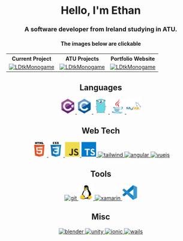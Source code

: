 <h1 align="center">Hello, I'm Ethan</h1>
<h3 align="center">A software developer from Ireland studying in ATU.</h3>

<h4 align="center">The images below are clickable</h4>

<table align="center">
    <tr>
        <th>Current Project</th>
        <th>ATU Projects</th>
        <th>Portfolio Website</th>
    </tr>
    <tr>
        <td align="center">
            <a href="https://github.com/IrishBruse/LDtkMonogame">
                <img src="https://raw.githubusercontent.com/IrishBruse/LDtkMonogame/main/Icon.png" title="LDtkMonogame" alt="LDtkMonogame" width="40" height="40" />
            </a>
        </td>
        <td align="center">
            <a href="https://github.com/EthanConneely">
                <img src="https://avatars.githubusercontent.com/u/81045973?s=200&v=4" title="Ethan Conneely" alt="LDtkMonogame" width="40" height="40" />
            </a>
        </td>
        <td align="center">
            <a href="https://ethanconneely.com/home">
                <img src="https://ethanconneely.com/favicon.ico" title="ethanconneely.com/home" alt="LDtkMonogame" width="40" height="40" />
            </a>
        </td>
    </tr>
</table>

<h2 align="center">Languages</h2>
<p align="center">
    <a href="https://docs.microsoft.com/en-us/dotnet/csharp/">
        <img src="https://raw.githubusercontent.com/devicons/devicon/master/icons/csharp/csharp-original.svg" alt="csharp" width="40" height="40" />
    </a>
    <a href="https://www.cprogramming.com/">
        <img src="https://raw.githubusercontent.com/devicons/devicon/master/icons/c/c-original.svg" alt="c" width="40" height="40" />
    </a>
    <a href="https://golang.org">
        <img src="https://raw.githubusercontent.com/devicons/devicon/master/icons/go/go-original.svg" alt="go" width="40" height="40" />
    </a>
    <a href="https://www.java.com">
        <img src="https://raw.githubusercontent.com/devicons/devicon/master/icons/java/java-original.svg" alt="java" width="40" height="40" />
    </a>
    <a href="https://www.mysql.com/">
        <img src="https://raw.githubusercontent.com/devicons/devicon/master/icons/mysql/mysql-original-wordmark.svg" alt="mysql" width="40" height="40" />
    </a>
</p>

<h2 align="center">Web Tech</h2>
<p align="center">
    <a href="https://www.w3.org/html/">
        <img src="https://raw.githubusercontent.com/devicons/devicon/master/icons/html5/html5-original-wordmark.svg" alt="html5" width="40" height="40" />
    </a>
    <a href="https://www.w3schools.com/css/">
        <img src="https://raw.githubusercontent.com/devicons/devicon/master/icons/css3/css3-original-wordmark.svg" alt="css3" width="40" height="40" />
    </a>
    <a href="https://developer.mozilla.org/en-US/docs/Web/JavaScript">
        <img src="https://raw.githubusercontent.com/devicons/devicon/master/icons/javascript/javascript-original.svg" alt="javascript" width="40" height="40" />
    </a>
    <a href="https://www.typescriptlang.org/">
        <img src="https://raw.githubusercontent.com/devicons/devicon/master/icons/typescript/typescript-original.svg" alt="typescript" width="40" height="40" />
    </a>
    <a href="https://tailwindcss.com/">
        <img src="https://www.vectorlogo.zone/logos/tailwindcss/tailwindcss-icon.svg" alt="tailwind" width="40" height="40" />
    </a>
    <a href="https://angular.io">
        <img src="https://angular.io/assets/images/logos/angular/angular.svg" alt="angular" width="40" height="40" />
    </a>
    <a href="https://vuejs.org/">
        <img src="https://proximitycr.com/wp-content/uploads/2018/11/1200px-Vue.js_Logo_2.svg_.png" alt="vuejs" width="40" height="40" />
    </a>
</p>

<h2 align="center">Tools</h2>
<p align="center">
    <a href="https://git-scm.com/">
        <img src="https://www.vectorlogo.zone/logos/git-scm/git-scm-icon.svg" alt="git" width="40" height="40" />
    </a>
    <a href="https://www.linux.org/">
        <img src="https://raw.githubusercontent.com/devicons/devicon/master/icons/linux/linux-original.svg" alt="linux" width="40" height="40" />
    </a>
    <a href="https://dotnet.microsoft.com/apps/xamarin">
        <img src="https://raw.githubusercontent.com/detain/svg-logos/780f25886640cef088af994181646db2f6b1a3f8/svg/xamarin.svg" alt="xamarin" width="40" height="40" />
    </a>
    <a href="https://code.visualstudio.com/">
        <img src="https://raw.githubusercontent.com/devicons/devicon/master/icons/vscode/vscode-original.svg" alt="ionic" width="40" height="40" />
    </a>
</p>

<h2 align="center">Misc</h2>
<p align="center">
    <a href="https://www.blender.org/">
        <img src="https://download.blender.org/branding/square/blender_icon_512x512.png" alt="blender" width="40" height="40" />
    </a>
    <a href="https://unity.com/">
        <img src="https://www.vectorlogo.zone/logos/unity3d/unity3d-icon.svg" alt="unity" width="40" height="40" />
    </a>
    <a href="https://ionicframework.com">
        <img src="https://uxwing.com/wp-content/themes/uxwing/download/10-brands-and-social-media/ionic.png" alt="ionic" width="40" height="40" />
    </a>
    <a href="https://wails.io/docs/about/">
        <img src="https://beta.wails.io/img/logo-dark.svg" alt="wails" width="40" height="40" />
    </a>
</p>

